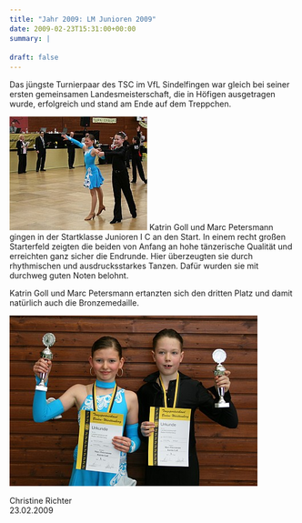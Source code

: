 ```yaml
---
title: "Jahr 2009: LM Junioren 2009"
date: 2009-02-23T15:31:00+00:00
summary: |
    
draft: false
---
```


Das jüngste Turnierpaar des TSC im VfL Sindelfingen war gleich bei seiner ersten gemeinsamen Landesmeisterschaft, die in Höfigen ausgetragen wurde, erfolgreich und stand am Ende auf dem Treppchen.

![bild](090223_MuK_LM.jpg) Katrin Goll und Marc Petersmann gingen in der Startklasse Junioren I C an den Start. In einem recht großen Starterfeld zeigten die beiden von Anfang an hohe tänzerische Qualität und erreichten ganz sicher die Endrunde. Hier überzeugten sie durch rhythmischen und ausdrucksstarkes Tanzen. Dafür wurden sie mit durchweg guten Noten belohnt.

Katrin Goll und Marc Petersmann ertanzten sich den dritten Platz und damit natürlich auch die Bronzemedaille.

![Petersmann](090223_MuK_LM_2.jpg)

Christine Richter  
 23.02.2009


